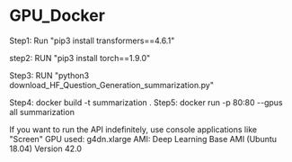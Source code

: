 # GPU_Docker
Step1: Run "pip3 install transformers==4.6.1"

step2: RUN "pip3 install torch==1.9.0"

Step3: RUN "python3 download_HF_Question_Generation_summarization.py"



Step4: docker build -t summarization .
Step5: docker run -p 80:80 --gpus all summarization



If you want to run the API indefinitely, use console applications like "Screen" 
GPU used: g4dn.xlarge
AMI: Deep Learning Base AMI (Ubuntu 18.04) Version 42.0
